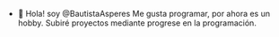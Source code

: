 - 👋 Hola! soy @BautistaAsperes
Me gusta programar, por ahora es un hobby. Subiré proyectos mediante progrese en la programación.

